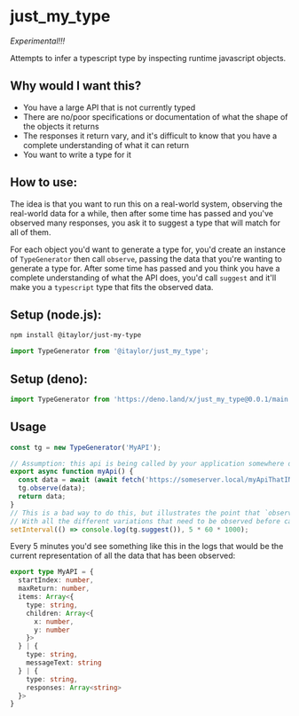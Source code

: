 # just_my_type

*Experimental!!!*

Attempts to infer a typescript type by inspecting runtime javascript objects. 

## Why would I want this?
* You have a large API that is not currently typed
* There are no/poor specifications or documentation of what the shape of the objects it returns
* The responses it return vary, and it's difficult to know that you have a complete understanding of what it can return
* You want to write a type for it

## How to use:
The idea is that you want to run this on a real-world system, observing the real-world data for a while, then after some time has passed and you've observed many responses, you ask it to suggest a type that will match for all of them.

For each object you'd want to generate a type for, you'd create an instance of `TypeGenerator` then call `observe`, passing the data that you're wanting to generate a type for.  After some time has passed and you think you have a complete understanding of what the API does, you'd call `suggest` and it'll make you a `typescript` type that fits the observed data.

## Setup (node.js):
```sh
npm install @itaylor/just-my-type
```
```ts
import TypeGenerator from '@itaylor/just_my_type';
```

## Setup (deno):
```ts
import TypeGenerator from 'https://deno.land/x/just_my_type@0.0.1/main.ts';
```

## Usage
```ts
const tg = new TypeGenerator('MyAPI');

// Assumption: this api is being called by your application somewhere on a regular basis.
export async function myApi() {
  const data = await (await fetch('https://someserver.local/myApiThatINeedATypeFor/')).json();
  tg.observe(data);
  return data;
}
// This is a bad way to do this, but illustrates the point that `observe` should be called multiple times 
// With all the different variations that need to be observed before calling `suggest`
setInterval(() => console.log(tg.suggest()), 5 * 60 * 1000);
```
Every 5 minutes you'd see something like this in the logs that would be the current representation of all the data that has been observed:
```ts
export type MyAPI = {
  startIndex: number,
  maxReturn: number,
  items: Array<{
    type: string,
    children: Array<{
      x: number,
      y: number
    }>
  } | {
    type: string,
    messageText: string
  } | {
    type: string,
    responses: Array<string>
  }>
}
```
